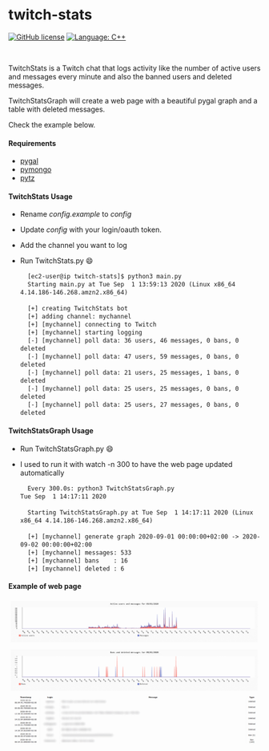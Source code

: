 # twitch-stats

[![GitHub license](https://img.shields.io/badge/license-MIT-blue.svg)](https://raw.githubusercontent.com/nlohmann/json/master/LICENSE.MIT)
[![Language: C++](https://img.shields.io/badge/Language-Python-brightgreen.svg?tyle=flat-square)](#)

<br />

TwitchStats is a Twitch chat that logs activity like the number of active users and messages every
minute and also the banned users and deleted messages.

TwitchStatsGraph will create a web page with a beautiful pygal graph and a table with deleted messages.

Check the example below.

#### Requirements

- [pygal](https://github.com/streamlink/streamlink)
- [pymongo](https://ffmpeg.org/download.html)
- [pytz](https://ffmpeg.org/download.html)  

#### TwitchStats Usage

- Rename <i>config.example</i> to <i>config</i>
- Update <i>config</i> with your login/oauth token.
- Add the channel you want to log
- Run TwitchStats.py :smile:
    
        [ec2-user@ip twitch-stats]$ python3 main.py
        Starting main.py at Tue Sep  1 13:59:13 2020 (Linux x86_64 4.14.186-146.268.amzn2.x86_64)
        
        [+] creating TwitchStats bot
        [+] adding channel: mychannel
        [+] [mychannel] connecting to Twitch
        [+] [mychannel] starting logging
        [-] [mychannel] poll data: 36 users, 46 messages, 0 bans, 0 deleted
        [-] [mychannel] poll data: 47 users, 59 messages, 0 bans, 0 deleted
        [-] [mychannel] poll data: 21 users, 25 messages, 1 bans, 0 deleted
        [-] [mychannel] poll data: 25 users, 25 messages, 0 bans, 0 deleted
        [-] [mychannel] poll data: 25 users, 27 messages, 0 bans, 0 deleted
        
        
#### TwitchStatsGraph Usage    

- Run TwitchStatsGraph.py :smile:
- I used to run it with watch -n 300 to have the web page updated automatically

        Every 300.0s: python3 TwitchStatsGraph.py                                                           Tue Sep  1 14:17:11 2020
        
        Starting TwitchStatsGraph.py at Tue Sep  1 14:17:11 2020 (Linux x86_64 4.14.186-146.268.amzn2.x86_64)
        
        [+] [mychannel] generate graph 2020-09-01 00:00:00+02:00 -> 2020-09-02 00:00:00+02:00
        [+] [mychannel] messages: 533
        [+] [mychannel] bans    : 16
        [+] [mychannel] deleted : 6

#### Example of web page

[![Lexample](example-graph.png)](example-graph.png)
